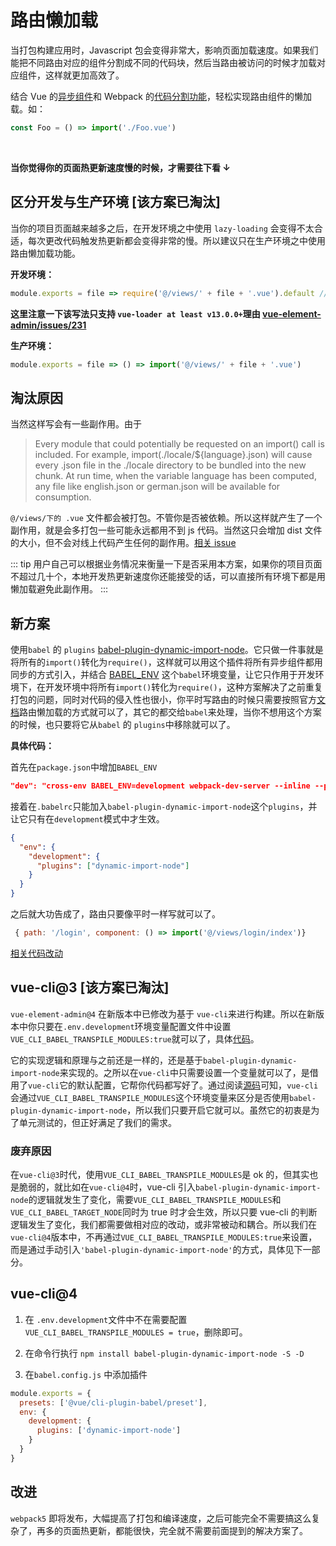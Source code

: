 # 路由懒加载

当打包构建应用时，Javascript 包会变得非常大，影响页面加载速度。如果我们能把不同路由对应的组件分割成不同的代码块，然后当路由被访问的时候才加载对应组件，这样就更加高效了。

结合 Vue 的[异步组件](https://cn.vuejs.org/v2/guide/components.html#异步组件)和 Webpack 的[代码分割功能](https://www.webpackjs.com/guides/code-splitting/)，轻松实现路由组件的懒加载。如：

```js
const Foo = () => import('./Foo.vue')
```

<br>

**当你觉得你的页面热更新速度慢的时候，才需要往下看 ↓**

## 区分开发与生产环境 [该方案已淘汰]

当你的项目页面越来越多之后，在开发环境之中使用 `lazy-loading` 会变得不太合适，每次更改代码触发热更新都会变得非常的慢。所以建议只在生产环境之中使用路由懒加载功能。

**开发环境：**

```js
module.exports = file => require('@/views/' + file + '.vue').default // vue-loader at least v13.0.0+
```

**这里注意一下该写法只支持 `vue-loader at least v13.0.0+`理由 [vue-element-admin/issues/231](https://github.com/midfar/vue3-element-admin/issues/231)**

**生产环境：**

```js
module.exports = file => () => import('@/views/' + file + '.vue')
```

## 淘汰原因

当然这样写会有一些副作用。由于

> Every module that could potentially be requested on an import() call is included. For example, import(./locale/\${language}.json) will cause every .json file in the ./locale directory to be bundled into the new chunk. At run time, when the variable language has been computed, any file like english.json or german.json will be available for consumption.

`@/views/下的 .vue` 文件都会被打包。不管你是否被依赖。所以这样就产生了一个副作用，就是会多打包一些可能永远都用不到 js 代码。当然这只会增加 dist 文件的大小，但不会对线上代码产生任何的副作用。[相关 issue](https://github.com/midfar/vue3-element-admin/issues/292)

::: tip
用户自己可以根据业务情况来衡量一下是否采用本方案，如果你的项目页面不超过几十个，本地开发热更新速度你还能接受的话，可以直接所有环境下都是用懒加载避免此副作用。
:::

## 新方案

使用`babel` 的 `plugins` [babel-plugin-dynamic-import-node](https://github.com/airbnb/babel-plugin-dynamic-import-node)。它只做一件事就是将所有的`import()`转化为`require()`，这样就可以用这个插件将所有异步组件都用同步的方式引入，并结合 [BABEL_ENV](https://babeljs.io/docs/usage/babelrc/#env-option) 这个`babel`环境变量，让它只作用于开发环境下，在开发环境中将所有`import()`转化为`require()`，这种方案解决了之前重复打包的问题，同时对代码的侵入性也很小，你平时写路由的时候只需要按照官方[文档](https://router.vuejs.org/zh/guide/advanced/lazy-loading.html)路由懒加载的方式就可以了，其它的都交给`babel`来处理，当你不想用这个方案的时候，也只要将它从`babel` 的 `plugins`中移除就可以了。

**具体代码：**

首先在`package.json`中增加`BABEL_ENV`

```json
"dev": "cross-env BABEL_ENV=development webpack-dev-server --inline --progress --config build/webpack.dev.conf.js"
```

接着在`.babelrc`只能加入`babel-plugin-dynamic-import-node`这个`plugins`，并让它只有在`development`模式中才生效。

```json
{
  "env": {
    "development": {
      "plugins": ["dynamic-import-node"]
    }
  }
}
```

之后就大功告成了，路由只要像平时一样写就可以了。

```js
 { path: '/login', component: () => import('@/views/login/index')}
```

[相关代码改动](https://github.com/midfar/vue3-element-admin/pull/727)

## vue-cli@3 [该方案已淘汰]

`vue-element-admin@4` 在新版本中已修改为基于 `vue-cli`来进行构建。所以在新版本中你只要在`.env.development`环境变量配置文件中设置`VUE_CLI_BABEL_TRANSPILE_MODULES:true`就可以了，具体[代码](https://github.com/midfar/vue3-element-admin/blob/main/.env.development)。

它的实现逻辑和原理与之前还是一样的，还是基于`babel-plugin-dynamic-import-node`来实现的。之所以在`vue-cli`中只需要设置一个变量就可以了，是借用了`vue-cli`它的默认配置，它帮你代码都写好了。通过阅读[源码](https://github.com/vuejs/vue-cli/blob/dev/packages/@vue/babel-preset-app/index.js)可知，`vue-cli`会通过`VUE_CLI_BABEL_TRANSPILE_MODULES`这个环境变量来区分是否使用`babel-plugin-dynamic-import-node`，所以我们只要开启它就可以。虽然它的初衷是为了单元测试的，但正好满足了我们的需求。

### 废弃原因

在`vue-cli@3`时代，使用`VUE_CLI_BABEL_TRANSPILE_MODULES`是 ok 的，但其实也是脆弱的，就比如在`vue-cli@4`时，vue-cli 引入`babel-plugin-dynamic-import-node`的逻辑就发生了变化，需要`VUE_CLI_BABEL_TRANSPILE_MODULES`和`VUE_CLI_BABEL_TARGET_NODE`同时为 true 时才会生效，所以只要 vue-cli 的判断逻辑发生了变化，我们都需要做相对应的改动，或非常被动和耦合。所以我们在`vue-cli@4`版本中，不再通过`VUE_CLI_BABEL_TRANSPILE_MODULES:true`来设置，而是通过手动引入`'babel-plugin-dynamic-import-node'`的方式，具体见下一部分。

## vue-cli@4

1. 在 `.env.development`文件中不在需要配置`VUE_CLI_BABEL_TRANSPILE_MODULES = true`，删除即可。

2. 在命令行执行 `npm install babel-plugin-dynamic-import-node -S -D`

3. 在`babel.config.js` 中添加插件

```js
module.exports = {
  presets: ['@vue/cli-plugin-babel/preset'],
  env: {
    development: {
      plugins: ['dynamic-import-node']
    }
  }
}
```

## 改进

`webpack5` 即将发布，大幅提高了打包和编译速度，之后可能完全不需要搞这么复杂了，再多的页面热更新，都能很快，完全就不需要前面提到的解决方案了。
